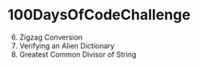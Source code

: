 # 100DaysOfCodeChallenge

6. Zigzag Conversion
953. Verifying an Alien Dictionary
1071. Greatest Common Divisor of String 

